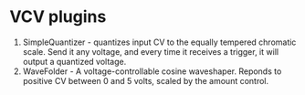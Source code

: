 
# VCV plugins

1. SimpleQuantizer - quantizes input CV to the equally tempered chromatic
   scale. Send it any voltage, and every time it receives a trigger, it will output
   a quantized voltage.
2. WaveFolder - A voltage-controllable cosine waveshaper. Reponds to positive
   CV between 0 and 5 volts, scaled by the amount control.
